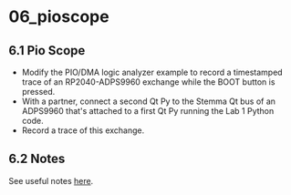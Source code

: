 # 06_pioscope

## 6.1 Pio Scope

- Modify the PIO/DMA logic analyzer example to record a timestamped trace of an RP2040-ADPS9960 exchange while the BOOT button is pressed.
- With a partner, connect a second Qt Py to the Stemma Qt bus of an ADPS9960 that's attached to a first Qt Py running the Lab 1 Python code.
- Record a trace of this exchange.

## 6.2 Notes

See useful notes [here](https://github.com/PZZ97/ese5190-2022-lab2b-esp/blob/main/lab/06_pioscope/useful_notes/Note.md).